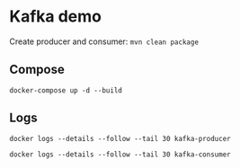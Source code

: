 # Kafka demo
Create producer and consumer: `mvn clean package`

## Compose
`docker-compose up -d --build` 

## Logs
`docker logs --details --follow --tail 30 kafka-producer`

`docker logs --details --follow --tail 30 kafka-consumer`
